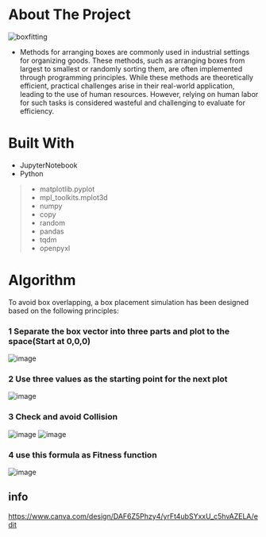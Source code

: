 
# About The Project
![boxfitting](https://github.com/NatChoonhajinda/Container-fittings-algorithm/assets/98221086/284dcba3-8fc9-4d27-b1fb-e7c6053beadf)
- Methods for arranging boxes are commonly used in industrial settings for organizing goods. These methods, such as arranging boxes from largest to smallest or randomly sorting them, are often implemented through programming principles. While these methods are theoretically efficient, practical challenges arise in their real-world application, leading to the use of human resources. However, relying on human labor for such tasks is considered wasteful and challenging to evaluate for efficiency.

# Built With
 - JupyterNotebook
 - Python
  >- matplotlib.pyplot
  >- mpl_toolkits.mplot3d
  >- numpy
  >- copy
  >- random
  >- pandas
  >- tqdm
  >- openpyxl


# Algorithm

To avoid box overlapping, a box placement simulation has been designed based on the following principles:
### 1 Separate the box vector into three parts and plot to the space(Start at 0,0,0)

![image](https://github.com/NatChoonhajinda/Container-fittings-algorithm/assets/98221086/8abbbef9-f7f0-498b-a5cd-c75b66ba25e9)
### 2 Use three values as the starting point for the next plot
![image](https://github.com/NatChoonhajinda/Container-fittings-algorithm/assets/98221086/09e2352b-9f44-453b-9493-5ee02e57e175)
### 3 Check and avoid Collision
![image](https://github.com/NatChoonhajinda/Container-fittings-algorithm/assets/98221086/b886299a-c8b8-41f3-a0f9-fe9e87bf6d5d)
![image](https://github.com/NatChoonhajinda/Container-fittings-algorithm/assets/98221086/c91d420d-d41a-42de-ab7a-a31c883759ce)
### 4 use this formula as Fitness function
![image](https://github.com/NatChoonhajinda/Container-fittings-algorithm/assets/98221086/7ca35fc5-2317-4e0f-a9c8-502120dd8289)


## info
https://www.canva.com/design/DAF6Z5Phzy4/yrFt4ubSYxxU_c5hvAZELA/edit

